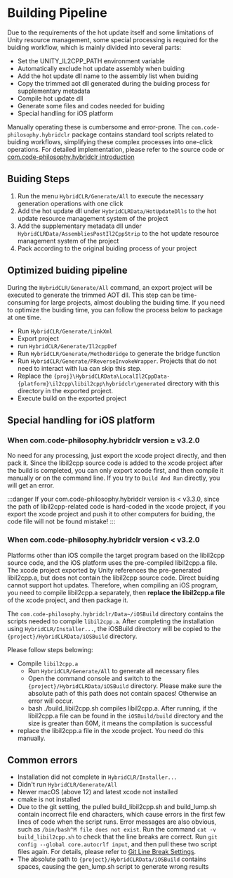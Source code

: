 # Building Pipeline

Due to the requirements of the hot update itself and some limitations of Unity resource management, some special processing is required for the buiding workflow, which is mainly divided into several parts:

- Set the UNITY_IL2CPP_PATH environment variable
- Automatically exclude hot update assembly when buiding
- Add the hot update dll name to the assembly list when buiding
- Copy the trimmed aot dll generated during the buiding process for supplementary metadata
- Compile hot update dll
- Generate some files and codes needed for buiding
- Special handling for iOS platform

Manually operating these is cumbersome and error-prone. The `com.code-philosophy.hybridclr` package contains standard tool scripts related to buiding workflows, simplifying these complex processes into one-click operations.
For detailed implementation, please refer to the source code or [com.code-philosophy.hybridclr introduction](/basic/com.code-philosophy.hybridclr.md)

## Buiding Steps

1. Run the menu `HybridCLR/Generate/All` to execute the necessary generation operations with one click
1. Add the hot update dll under `HybridCLRData/HotUpdateDlls` to the hot update resource management system of the project
1. Add the supplementary metadata dll under `HybridCLRData/AssembliesPostIl2CppStrip` to the hot update resource management system of the project
1. Pack according to the original buiding process of your project

## Optimized buiding pipeline

During the `HybridCLR/Generate/All` command, an export project will be executed to generate the trimmed AOT dll. This step can be time-consuming for large projects, almost doubling the buiding time. If you need to optimize the buiding time, you can follow the process below to package at one time.

- Run `HybridCLR/Generate/LinkXml`
- Export project
- run `HybridCLR/Generate/Il2cppDef`
- Run `HybridCLR/Generate/MethodBridge` to generate the bridge function
- Run `HybridCLR/Generate/PReverseInvokeWrapper`. Projects that do not need to interact with lua can skip this step.
- Replace the `{proj}\HybridCLRData\LocalIl2CppData-{platform}\il2cpp\libil2cpp\hybridclr\generated` directory with this directory in the exported project.
- Execute build on the exported project


## Special handling for iOS platform

### When com.code-philosophy.hybridclr version &ge; v3.2.0

No need for any processing, just export the xcode project directly, and then pack it. Since the libil2cpp source code is added to the xcode project after the build is completed, you can only export xcode first, and then compile it manually or on the command line. If you try to `Build And Run` directly, you will get an error.

:::danger
If your com.code-philosophy.hybridclr version is < v3.3.0, since the path of libil2cpp-related code is hard-coded in the xcode project, if you export the xcode project and push it to other computers for buiding, the code file will not be found mistake!
:::

### When com.code-philosophy.hybridclr version &lt; v3.2.0

Platforms other than iOS compile the target program based on the libil2cpp source code, and the iOS platform uses the pre-compiled libil2cpp.a file. The xcode project exported by Unity references the pre-generated libil2cpp.a, but does not contain the libil2cpp source code.
Direct buiding cannot support hot updates. Therefore, when compiling an iOS program, you need to compile libil2cpp.a separately, then **replace the libil2cpp.a file** of the xcode project, and then package it.

The `com.code-philosophy.hybridclr/Data~/iOSBuild` directory contains the scripts needed to compile `libil2cpp.a`. After completing the installation using `HybridCLR/Installer...`, the iOSBuild directory will be copied to the `{project}/HybridCLRData/iOSBuild` directory.

Please follow steps belowing:

- Compile `libil2cpp.a`
  - Run `HybridCLR/Generate/All` to generate all necessary files
  - Open the command console and switch to the `{project}/HybridCLRData/iOSBuild` directory. Please make sure the absolute path of this path does not contain spaces! Otherwise an error will occur.
  - bash ./build_libil2cpp.sh compiles libil2cpp.a. After running, if the libil2cpp.a file can be found in the `iOSBuild/build` directory and the size is greater than 60M, it means the compilation is successful
- replace the libil2cpp.a file in the xcode project. You need do this manually.

## Common errors

- Installation did not complete in `HybridCLR/Installer...`
- Didn't run `HybridCLR/Generate/All`
- Newer macOS (above 12) and latest xcode not installed
- cmake is not installed
- Due to the git setting, the pulled build_libil2cpp.sh and build_lump.sh contain incorrect file end characters, which cause errors in the first few lines of code when the script runs. Error messages are also obvious, such as `/bin/bash^M file does not exist`. Run the command `cat -v build_libil2cpp.sh` to check that the line breaks are correct. Run `git config --global core.autocrlf input`, and then pull these two script files again. For details, please refer to [Git Line Break Settings](https://docs.github.com/cn/get-started/getting-started-with-git/configuring-git-to-handle-line-endings).
- The absolute path to `{project}/HybridCLRData/iOSBuild` contains spaces, causing the gen_lump.sh script to generate wrong results